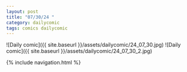 ```yaml
---
layout: post
title: "07/30/24 "
category: dailycomic
tags: comics dailycomic
---
```

![Daily comic]({{ site.baseurl }}/assets/dailycomic/24_07_30.jpg)
![Daily comic]({{ site.baseurl }}/assets/dailycomic/24_07_30_2.jpg)

{% include navigation.html %}

